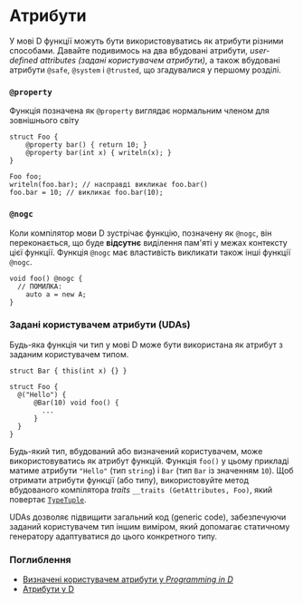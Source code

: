 # Атрибути

У мові D функції можуть бути використовуватись як атрибути різними
способами. Давайте подивимось на два вбудовані атрибути, *user-defined
attributes (задані користувачем атрибути)*, а також вбудовані атрибути
`@safe`, `@system` і `@trusted`, що згадувалися у першому розділі.

### `@property`

Функція позначена як `@property` виглядає нормальним членом для
зовнішнього світу

    struct Foo {
        @property bar() { return 10; }
        @property bar(int x) { writeln(x); }
    }
    
    Foo foo;
    writeln(foo.bar); // насправді викликає foo.bar()
    foo.bar = 10; // викликає foo.bar(10);

### `@nogc`

Коли компілятор мови D зустрічає функцію, позначену як `@nogc`,
він переконається, що буде **відсутнє** виділення пам'яті у межах
контексту цієї функції. Функція `@nogc` має властивість викликати
також інші функції `@nogc`.

    void foo() @nogc {
      // ПОМИЛКА:
        auto a = new A;
    }

### Задані користувачем атрибути (UDAs)

Будь-яка функція чи тип у мові D може бути використана як атрибут з
заданим користувачем типом.

    struct Bar { this(int x) {} }
    
    struct Foo {
      @("Hello") {
          @Bar(10) void foo() {
            ...
          }
      }
    }

Будь-який тип, вбудований або визначений користувачем, може використовуватись
як атрибут функцій. Функція `foo()` у цьому прикладі матиме атрибути
`"Hello"` (тип `string`) і `Bar` (тип `Bar` із значенням `10`).
Щоб отримати атрибути функції (або типу), використовуйте метод вбудованого
компілятора *traits* `__traits (GetAttributes, Foo)`, який повертає
[`TypeTuple`](https://dlang.org/phobos/std_typetuple.html).

UDAs дозволяє підвищити загальний код (generic code), забезпечуючи
заданий користувачем тип іншим виміром, який допомагає статичному 
генератору адаптуватися до цього конкретного типу.

### Поглиблення

- [Визначені користувачем атрибути у _Programming in D_](http://ddili.org/ders/d.en/uda.html)
- [Атрибути у D](https://dlang.org/spec/attribute.html)
